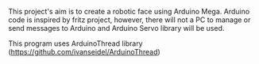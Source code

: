 This project's aim is to create a robotic face using Arduino Mega. Arduino code is inspired by fritz project, however, there will not a PC to 
manage or send messages to Arduino and Arduino Servo library will be used. 

This program uses ArduinoThread library (https://github.com/ivanseidel/ArduinoThread)
